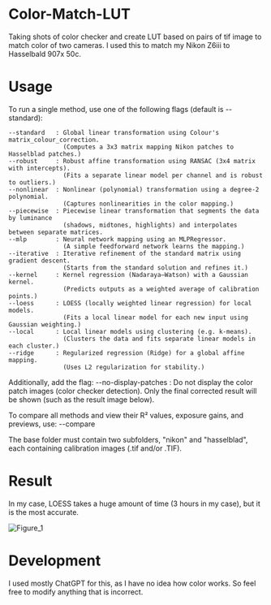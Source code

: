 # Color-Match-LUT
Taking shots of color checker and create LUT based on pairs of tif image to match color of two cameras. I used this to match my Nikon Z6iii to Hasselbald 907x 50c.

# Usage
To run a single method, use one of the following flags (default is --standard):
    
    --standard   : Global linear transformation using Colour's matrix_colour_correction.
                   (Computes a 3x3 matrix mapping Nikon patches to Hasselblad patches.)
    --robust     : Robust affine transformation using RANSAC (3x4 matrix with intercepts).
                   (Fits a separate linear model per channel and is robust to outliers.)
    --nonlinear  : Nonlinear (polynomial) transformation using a degree-2 polynomial.
                   (Captures nonlinearities in the color mapping.)
    --piecewise  : Piecewise linear transformation that segments the data by luminance
                   (shadows, midtones, highlights) and interpolates between separate matrices.
    --mlp        : Neural network mapping using an MLPRegressor.
                   (A simple feedforward network learns the mapping.)
    --iterative  : Iterative refinement of the standard matrix using gradient descent.
                   (Starts from the standard solution and refines it.)
    --kernel     : Kernel regression (Nadaraya–Watson) with a Gaussian kernel.
                   (Predicts outputs as a weighted average of calibration points.)
    --loess      : LOESS (locally weighted linear regression) for local models.
                   (Fits a local linear model for each new input using Gaussian weighting.)
    --local      : Local linear models using clustering (e.g. k-means).
                   (Clusters the data and fits separate linear models in each cluster.)
    --ridge      : Regularized regression (Ridge) for a global affine mapping.
                   (Uses L2 regularization for stability.)
                   
  Additionally, add the flag:
    --no-display-patches : Do not display the color patch images (color checker detection).
                           Only the final corrected result will be shown (such as the result image below).
                           
  To compare all methods and view their R² values, exposure gains, and previews, use:
    --compare

The base folder must contain two subfolders, "nikon" and "hasselblad", each containing calibration images (.tif and/or .TIF).

# Result

In my case, LOESS takes a huge amount of time (3 hours in my case), but it is the most accurate.

![Figure_1](https://github.com/user-attachments/assets/1a32a484-fbd2-4b56-8348-d660b8d688e3)

# Development

I used mostly ChatGPT for this, as I have no idea how color works. So feel free to modify anything that is incorrect.
